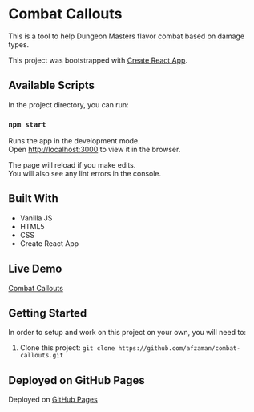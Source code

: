 # Combat Callouts

This is a tool to help Dungeon Masters flavor combat based on damage types. 

This project was bootstrapped with [Create React App](https://github.com/facebook/create-react-app).

## Available Scripts

In the project directory, you can run:

### `npm start`

Runs the app in the development mode.\
Open [http://localhost:3000](http://localhost:3000) to view it in the browser.

The page will reload if you make edits.\
You will also see any lint errors in the console.

## Built With 

- Vanilla JS
- HTML5
- CSS
- Create React App

## Live Demo

[Combat Callouts](https://afzaman.github.io/combat-callouts)

## Getting Started

In order to setup and work on this project on your own, you will need to:

1. Clone this project:
`git clone https://github.com/afzaman/combat-callouts.git`

## Deployed on GitHub Pages

Deployed on [GitHub Pages](https://pages.github.com/)  
